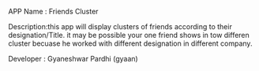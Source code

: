 APP Name : Friends Cluster

Description:this app will display clusters of friends according to their designation/Title. it may be  possible your one friend shows in tow differen cluster becuase he worked with different designation in different company.

Developer : Gyaneshwar Pardhi (gyaan)

